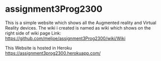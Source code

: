 # assignment3Prog2300
This is a simple website which shows all the Augmented reality and Virtual Reality devices.
The wiki i created is named as wiki which shows on the right side of wiki page Link: https://github.com/meljoe/assignment3Prog2300/wiki/Wiki 

This Website is hosted in Heroku https://assignment3prog2300.herokuapp.com/
